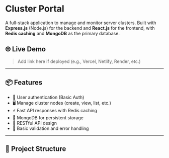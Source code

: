 # Cluster Portal

A full-stack application to manage and monitor server clusters. Built with **Express.js** (Node.js) for the backend and **React.js** for the frontend, with **Redis caching** and **MongoDB** as the primary database.

## 🌐 Live Demo

> Add link here if deployed (e.g., Vercel, Netlify, Render, etc.)

---

## 📦 Features

- 🔐 User authentication (Basic Auth)
- 🖥️ Manage cluster nodes (create, view, list, etc.)
- ⚡ Fast API responses with Redis caching
- 📁 MongoDB for persistent storage
- 📘 RESTful API design
- 🧪 Basic validation and error handling

---

## 📁 Project Structure

